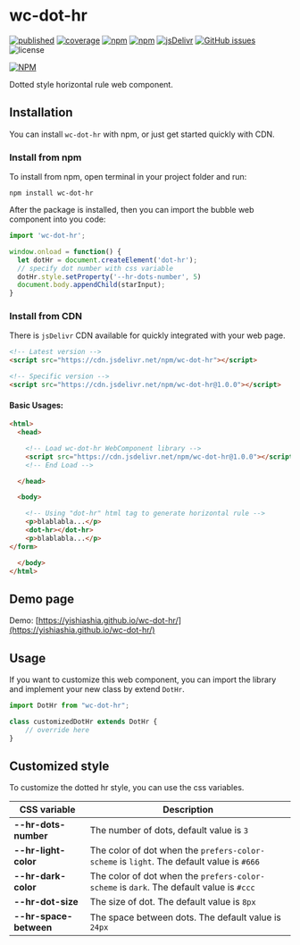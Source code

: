 # wc-dot-hr

[![published][wc-image]][wc-url]
[![coverage][coverage-image]][coverage-url]
[![npm](https://img.shields.io/npm/v/wc-dot-hr.svg?style=flat-square)](https://www.npmjs.com/package/wc-dot-hr)
[![npm](https://img.shields.io/npm/dm/wc-dot-hr.svg?style=flat-square)](https://www.npmjs.com/package/wc-dot-hr)
[![jsDelivr](https://data.jsdelivr.com/v1/package/npm/wc-dot-hr/badge)](https://data.jsdelivr.com/v1/package/npm/wc-dot-hr/badge)
[![GitHub issues](https://img.shields.io/github/issues/yishiashia/wc-dot-hr.svg?style=flat-square)](https://github.com/yishiashia/wc-dot-hr/issues)
![license](https://img.shields.io/npm/l/wc-dot-hr.svg?style=flat-square)

[![NPM](https://nodei.co/npm/wc-dot-hr.png?mini=true)](https://www.npmjs.com/package/wc-dot-hr)

Dotted style horizontal rule web component.


## Installation
You can install `wc-dot-hr` with npm, or just get started quickly with CDN.

### Install from npm
To install from npm, open terminal in your project folder and run:

```shell
npm install wc-dot-hr
```

After the package is installed, then you can import the bubble web component into you code:

```js
import 'wc-dot-hr';

window.onload = function() {
  let dotHr = document.createElement('dot-hr');
  // specify dot number with css variable
  dotHr.style.setProperty('--hr-dots-number', 5)
  document.body.appendChild(starInput);
}
```

### Install from CDN
There is `jsDelivr` CDN available for quickly integrated with your web page.

```html
<!-- Latest version -->
<script src="https://cdn.jsdelivr.net/npm/wc-dot-hr"></script>

<!-- Specific version -->
<script src="https://cdn.jsdelivr.net/npm/wc-dot-hr@1.0.0"></script>
```

#### Basic Usages:

```html
<html>
  <head>

    <!-- Load wc-dot-hr WebComponent library -->
    <script src="https://cdn.jsdelivr.net/npm/wc-dot-hr@1.0.0"></script>
    <!-- End Load -->

  </head>

  <body>

    <!-- Using "dot-hr" html tag to generate horizontal rule -->
    <p>blablabla...</p>
    <dot-hr></dot-hr>
    <p>blablabla...</p>
</form>

  </body>
</html>
```

## Demo page
Demo: [https://yishiashia.github.io/wc-dot-hr/](https://yishiashia.github.io/wc-dot-hr/)

## Usage

If you want to customize this web component, you can import the library and
implement your new class by extend `DotHr`.

```js
import DotHr from "wc-dot-hr";

class customizedDotHr extends DotHr {
    // override here
}

```

## Customized style
To customize the dotted hr style, you can use the css variables.

| CSS variable           | Description |
| -----------------------| ------------|
| **--hr-dots-number**   | The number of dots, default value is `3` |
| **--hr-light-color**   | The color of dot when the `prefers-color-scheme` is `light`. The default value is `#666` |
| **--hr-dark-color**    | The color of dot when the `prefers-color-scheme` is `dark`. The default value is `#ccc` |
| **--hr-dot-size**      | The size of dot. The default value is `8px` |
| **--hr-space-between** | The space between dots. The default value is `24px` |


[wc-image]: https://img.shields.io/badge/webcomponents.org-published-blue.svg?style=flat-square
[wc-url]: https://www.webcomponents.org/element/wc-dot-hr

[coverage-image]: https://img.shields.io/endpoint?style=flat-square&url=https%3A%2F%2Fgist.githubusercontent.com%2Fyishiashia%2Fdee60aefdce58a7559baeb7c5deb3a8b%2Fraw%2F6b50567c1953a124637e3d09b4055d50f163f7b0%2Fwc-dot-hr__heads_master.json
[coverage-url]: https://gist.githubusercontent.com/yishiashia/dee60aefdce58a7559baeb7c5deb3a8b/raw/6b50567c1953a124637e3d09b4055d50f163f7b0/wc-dot-hr__heads_master.json

[js-image]: https://img.shields.io/badge/ES-6%2B-ff69b4.svg?style=flat-square
[js-url]: https://www.ecma-international.org/ecma-262/6.0/

[ts-image]: https://img.shields.io/badge/TypeScript-^4.7.4-blue?style=flat-square
[ts-url]: https://www.typescriptlang.org/

